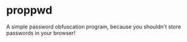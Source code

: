 # proppwd
A simple password obfuscation program, because you shouldn't store passwords in your browser!
